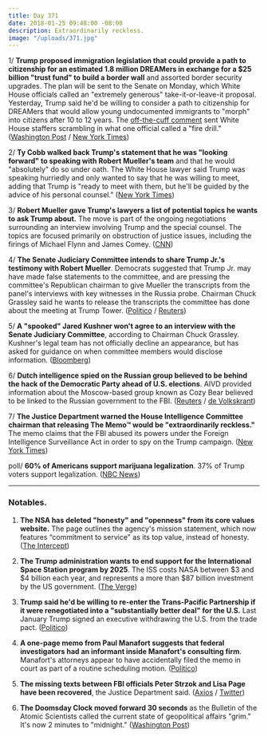 ```yaml
---
title: Day 371
date: 2018-01-25 09:48:00 -08:00
description: Extraordinarily reckless.
image: "/uploads/371.jpg"
---
```


1/ **Trump proposed immigration legislation that could provide a path to citizenship for an estimated 1.8 million DREAMers in exchange for a $25 billion "trust fund" to build a border wall** and assorted border security upgrades. The plan will be sent to the Senate on Monday, which White House officials called an "extremely generous" take-it-or-leave-it proposal. Yesterday, Trump said he'd be willing to consider a path to citizenship for DREAMers that would allow young undocumented immigrants to "morph" into citizens after 10 to 12 years. The [off-the-cuff comment](https://www.nytimes.com/2018/01/24/us/politics/trump-immigration-daca-dreamers-path-to-citizenship.html) sent White House staffers scrambling in what one official called a "fire drill." ([Washington Post](https://www.washingtonpost.com/politics/trump-supports-path-to-citizenship-for-up-to-18-million-dreamers-in-new-white-house-proposal/2018/01/25/fa3f01aa-01e3-11e8-8acf-ad2991367d9d_story.html) / [New York Times](https://www.nytimes.com/2018/01/25/us/politics/trump-immigration-plan-white-house.html))

2/ **Ty Cobb walked back Trump's statement that he was "looking forward" to speaking with Robert Mueller's team** and that he would "absolutely" do so under oath. The White House lawyer said Trump was speaking hurriedly and only wanted to say that he was willing to meet, adding that Trump is "ready to meet with them, but he'll be guided by the advice of his personal counsel." ([New York Times](https://www.nytimes.com/2018/01/24/us/politics/trump-mueller.html))

3/ **Robert Mueller gave Trump's lawyers a list of potential topics he wants to ask Trump about.** The move is part of the ongoing negotiations surrounding an interview involving Trump and the special counsel. The topics are focused primarily on obstruction of justice issues, including the firings of Michael Flynn and James Comey. ([CNN](https://www.cnn.com/2018/01/24/politics/special-counsel-trump-interview/index.html))

4/ **The Senate Judiciary Committee intends to share Trump Jr.'s testimony with Robert Mueller**. Democrats suggested that Trump Jr. may have made false statements to the committee, and are pressing the committee's Republican chairman to give Mueller the transcripts from the panel's interviews with key witnesses in the Russia probe. Chairman Chuck Grassley said he wants to release the transcripts the committee has done about the meeting at Trump Tower. ([Politico](https://www.politico.com/story/2018/01/24/donald-trump-jr-congress-testimony-mueller-366653) / [Reuters](https://www.reuters.com/article/us-usa-trump-russia-congress/senate-committee-moves-toward-releasing-trump-russia-interviews-idUSKBN1FE2FD))

5/ **A "spooked" Jared Kushner won't agree to an interview with the Senate Judiciary Committee**, according to Chairman Chuck Grassley. Kushner's legal team has not officially decline an appearance, but has asked for guidance on when committee members would disclose information. ([Bloomberg](https://www.bloomberg.com/news/articles/2018-01-25/grassley-says-spooked-kushner-won-t-agree-to-russia-interview))

6/ **Dutch intelligence spied on the Russian group believed to be behind the hack of the Democratic Party ahead of U.S. elections**. AIVD provided information about the Moscow-based group known as Cozy Bear believed to be linked to the Russian government to the FBI. ([Reuters](https://www.reuters.com/article/us-netherlands-russia-cybercrime/dutch-intelligence-agency-spied-on-russian-hacking-group-media-idUSKBN1FE34W) / [de Volkskrant](https://www.volkskrant.nl/tech/dutch-agencies-provide-crucial-intel-about-russia-s-interference-in-us-elections\~a4561913/))

7/ **The Justice Department warned the House Intelligence Committee chairman that releasing The Memo™ would be "extraordinarily reckless."** The memo claims that the FBI abused its powers under the Foreign Intelligence Surveillance Act in order to spy on the Trump campaign. ([New York Times](https://www.nytimes.com/2018/01/24/us/politics/devin-nunes-fbi-russia.html))

poll/ **60% of Americans support marijuana legalization**. 37% of Trump voters support legalization. ([NBC News](https://www.nbcnews.com/politics/first-read/nbc-wsj-poll-60-percent-americans-now-support-marijuana-legalization-n840381))

---

### Notables.

1. **The NSA has deleted "honesty" and "openness" from its core values website.** The page outlines the agency's mission statement, which now features “commitment to service" as its top value, instead of honesty. ([The Intercept](https://theintercept.com/2018/01/24/nsa-core-values-honesty-deleted/))

2. **The Trump administration wants to end support for the International Space Station program by 2025**. The ISS costs NASA between $3 and $4 billion each year, and represents a more than $87 billion investment by the US government. ([The Verge](https://www.theverge.com/2018/1/24/16930154/nasa-international-space-station-president-trump-budget-request-2025))

3. **Trump said he'd be willing to re-enter the Trans-Pacific Partnership if it were renegotiated into a "substantially better deal" for the U.S.** Last  January Trump signed an executive withdrawing the U.S. from the trade pact. ([Politico](https://www.politico.com/story/2018/01/25/trump-tpp-trade-deal-369447))

4. **A one-page memo from Paul Manafort suggests that federal investigators had an informant inside Manafort's consulting firm**. Manafort's attorneys appear to have accidentally filed the memo in court as part of a routine scheduling motion. ([Politico](https://www.politico.com/blogs/under-the-radar/2018/01/24/mueller-manafort-errant-court-filing-suggests-informant-367464))

5. **The missing texts between FBI officials Peter Strzok and Lisa Page have been recovered**, the Justice Department said. ([Axios](https://www.axios.com/justice-department-recovers-missing-fbi-agent-texts-48b801ed-4cbb-4105-9e28-ad5fca2f00ff.html) / [Twitter](https://twitter.com/DavidWright_CNN/status/956586110259429376))

6. **The Doomsday Clock moved forward 30 seconds** as the Bulletin of the Atomic Scientists called the current state of geopolitical affairs "grim." It's now 2 minutes to "midnight." ([Washington Post](https://www.washingtonpost.com/news/speaking-of-science/wp/2018/01/25/after-a-missile-scare-and-insult-war-with-north-korea-its-time-to-check-the-doomsday-clock/))